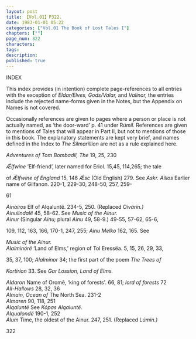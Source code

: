 ```yaml
---
layout: post
title: 【Vol.01】P322.
date: 1983-01-01 05:22
categories: ["Vol.01 The Book of Lost Tales I"]
chapters: [""]
page_num: 322
characters: 
tags: 
description: 
published: true
---
```


<p style="text-indent: 0;">
INDEX
</p>

This index provides (in intention) complete page-references to all entries with the exception of <I>Eldar/Elves, Gods/Valar,</I> and <I>Valinor,</I> the entries include the rejected name-forms given in the Notes, but the Appendix on Names is not covered.

Occasionally references are given to pages where a person or place is not actually named, as ‘the door-ward’ p. 41 under R<I>úmil.</I> References are given to mentions of Tales that will appear in Part II, but not to mentions of those in this book. The explanatory statements are kept very brief, and names defined in the Index to <I>The Silmarillion</I> are not as a rule explained here.

<I>Adventures of Tom Bombadil, The   </I> 19, 25, 230

<I>Ǽlfwine   </I> ’Elf-friend’, later named for Eriol. 15,45, 114,265; the tale

of <I>Ǽlfwine of England</I> 15, 146 <I>Ǽsc</I> (Old English) 279. See <I>Askr. Ailios</I> Earlier name of Gilfanon. 220-1, 229-30, 248-50, 257, 259-

61

<I>Ainairos   </I> Elf of Alqaluntë. 234-5, 250. (Replaced <I>Oivárin.)<BR>Ainulindalë</I> 45, 58-62. See <I>Music of the Ainur.<BR>Ainur  </I> (Singular <I>Ainu;</I> plural <I>Ainu</I> 49, 58-9.) 49-55, 57-62, 65-6,

109, 112, 163, 166, 170-1, 247, 255; <I>Ainu Melko</I> 162, 165. See

<I>Music of the Ainur.<BR>Alalminórë </I> ‘Land of Elms,’ region of Tol Eressëa. 5, 15, 26, 29, 33,

35, 37, 100; <I>Alalminor</I> 34; the first part of the poem <I>The Trees of</I>

<I>Kortirion</I> 33. See <I>Gar Lossion, Land of Elms.</I>

<I>Aldaron   </I> Name of Oromē, ‘king of forests'. 66, 81; <I>lord of forests</I> 72<BR><I>All-Hallows  </I> 28, 32, 36<BR><I>Almain, Ocean of  </I> The North Sea. 231-2<BR><I>Almaren  </I> 90, 118, 251<BR><I>Alqaluntë</I> See <I>Kópas Alqaluntë.<BR>Alqualondë </I> 190-1, 252<BR><I>Alum   </I> Time, the oldest of the Ainur. 247, 251. (Replaced L<I>úmin.)</I>

322

